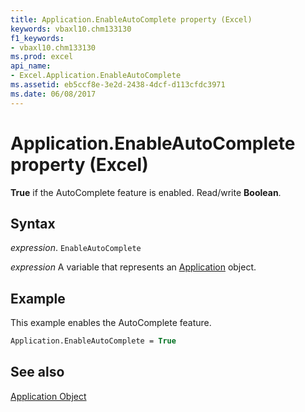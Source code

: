 ```yaml
---
title: Application.EnableAutoComplete property (Excel)
keywords: vbaxl10.chm133130
f1_keywords:
- vbaxl10.chm133130
ms.prod: excel
api_name:
- Excel.Application.EnableAutoComplete
ms.assetid: eb5ccf8e-3e2d-2438-4dcf-d113cfdc3971
ms.date: 06/08/2017
---
```



# Application.EnableAutoComplete property (Excel)

 **True** if the AutoComplete feature is enabled. Read/write **Boolean**.


## Syntax

 _expression_. `EnableAutoComplete`

 _expression_ A variable that represents an [Application](Excel.Application-graph-property.md) object.


## Example

This example enables the AutoComplete feature.


```vb
Application.EnableAutoComplete = True
```


## See also


[Application Object](Excel.Application(object).md)

